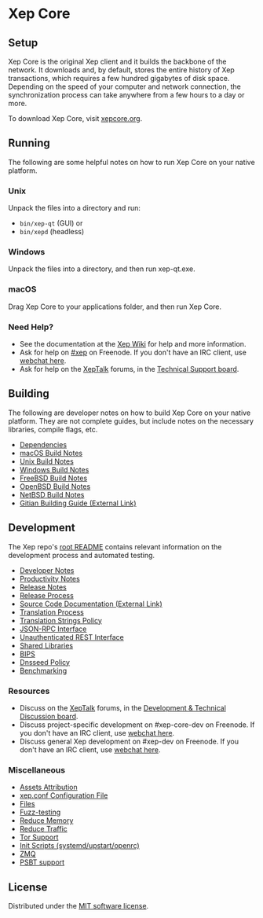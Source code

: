 Xep Core
=============

Setup
---------------------
Xep Core is the original Xep client and it builds the backbone of the network. It downloads and, by default, stores the entire history of Xep transactions, which requires a few hundred gigabytes of disk space. Depending on the speed of your computer and network connection, the synchronization process can take anywhere from a few hours to a day or more.

To download Xep Core, visit [xepcore.org](https://xepcore.org/en/download/).

Running
---------------------
The following are some helpful notes on how to run Xep Core on your native platform.

### Unix

Unpack the files into a directory and run:

- `bin/xep-qt` (GUI) or
- `bin/xepd` (headless)

### Windows

Unpack the files into a directory, and then run xep-qt.exe.

### macOS

Drag Xep Core to your applications folder, and then run Xep Core.

### Need Help?

* See the documentation at the [Xep Wiki](https://en.xep.it/wiki/Main_Page)
for help and more information.
* Ask for help on [#xep](https://webchat.freenode.net/#xep) on Freenode. If you don't have an IRC client, use [webchat here](https://webchat.freenode.net/#xep).
* Ask for help on the [XepTalk](https://xeptalk.org/) forums, in the [Technical Support board](https://xeptalk.org/index.php?board=4.0).

Building
---------------------
The following are developer notes on how to build Xep Core on your native platform. They are not complete guides, but include notes on the necessary libraries, compile flags, etc.

- [Dependencies](dependencies.md)
- [macOS Build Notes](build-osx.md)
- [Unix Build Notes](build-unix.md)
- [Windows Build Notes](build-windows.md)
- [FreeBSD Build Notes](build-freebsd.md)
- [OpenBSD Build Notes](build-openbsd.md)
- [NetBSD Build Notes](build-netbsd.md)
- [Gitian Building Guide (External Link)](https://github.com/xep-core/docs/blob/master/gitian-building.md)

Development
---------------------
The Xep repo's [root README](/README.md) contains relevant information on the development process and automated testing.

- [Developer Notes](developer-notes.md)
- [Productivity Notes](productivity.md)
- [Release Notes](release-notes.md)
- [Release Process](release-process.md)
- [Source Code Documentation (External Link)](https://doxygen.xepcore.org/)
- [Translation Process](translation_process.md)
- [Translation Strings Policy](translation_strings_policy.md)
- [JSON-RPC Interface](JSON-RPC-interface.md)
- [Unauthenticated REST Interface](REST-interface.md)
- [Shared Libraries](shared-libraries.md)
- [BIPS](bips.md)
- [Dnsseed Policy](dnsseed-policy.md)
- [Benchmarking](benchmarking.md)

### Resources
* Discuss on the [XepTalk](https://xeptalk.org/) forums, in the [Development & Technical Discussion board](https://xeptalk.org/index.php?board=6.0).
* Discuss project-specific development on #xep-core-dev on Freenode. If you don't have an IRC client, use [webchat here](https://webchat.freenode.net/#xep-core-dev).
* Discuss general Xep development on #xep-dev on Freenode. If you don't have an IRC client, use [webchat here](https://webchat.freenode.net/#xep-dev).

### Miscellaneous
- [Assets Attribution](assets-attribution.md)
- [xep.conf Configuration File](xep-conf.md)
- [Files](files.md)
- [Fuzz-testing](fuzzing.md)
- [Reduce Memory](reduce-memory.md)
- [Reduce Traffic](reduce-traffic.md)
- [Tor Support](tor.md)
- [Init Scripts (systemd/upstart/openrc)](init.md)
- [ZMQ](zmq.md)
- [PSBT support](psbt.md)

License
---------------------
Distributed under the [MIT software license](/COPYING).
